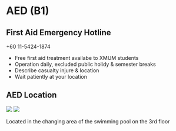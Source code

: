 # AED (B1)

## First Aid Emergency Hotline

+60 11-5424-1874

- Free first aid treatment availabe to XMUM students
- Operation daily, excluded public holidy & semester breaks
- Describe casualty injure & location
- Wait patiently at your location

## AED Location

<div class="image-slide">
<img src="https://img.xmummap.com/AED%20%288%29.webp" />
<img src="https://img.xmummap.com/AED%20%289%29.webp" />
</div>

Located in the changing area of ​​the swimming pool on the 3rd floor
